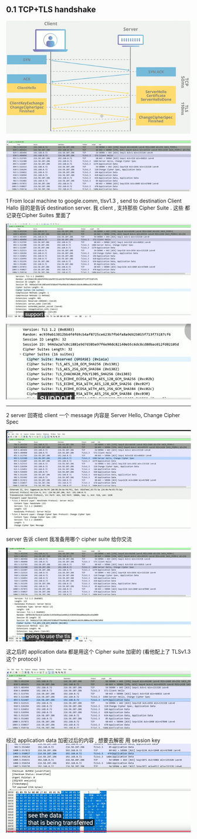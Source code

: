 


## 0.1 TCP+TLS handshake

![](../../60_NetworkProtocolAndArchitectures/60_03_TransportLayer/image/Pasted%20image%2020241028105328.png)


![](../../60_NetworkProtocolAndArchitectures/60_03_TransportLayer/image/Pasted%20image%2020241028105838.png)

1 From local machine to google.comm, tlsv1.3 , send to destination Client Hallo 
目的是告诉 destination server.  我 client , 支持那些 Cipher Suite .   这些 都记录在Cipher Suites 里面了  

![](../../60_NetworkProtocolAndArchitectures/60_03_TransportLayer/image/Pasted%20image%2020241028110110.png)

![](../../60_NetworkProtocolAndArchitectures/60_03_TransportLayer/image/Pasted%20image%2020241028110202.png)

---


2 
server 回寄给 client 一个 message  内容是 Server Hello, Change Cipher Spec 

![](../../60_NetworkProtocolAndArchitectures/60_03_TransportLayer/image/Pasted%20image%2020241028110324.png)

server 告诉 client 我准备用哪个 cipher suite 给你交流 

![](../../60_NetworkProtocolAndArchitectures/60_03_TransportLayer/image/Pasted%20image%2020241028110530.png)



这之后的 application data 都是用这个 Cipher suite 加密的 (看他配上了 TLSv1.3 这个 protocol )

![](../../60_NetworkProtocolAndArchitectures/60_03_TransportLayer/image/Pasted%20image%2020241028110649.png)


经过 application data 加密过后的内容 , 想要去解密 用 session key 
![](../../60_NetworkProtocolAndArchitectures/60_03_TransportLayer/image/Pasted%20image%2020241028111902.png)

